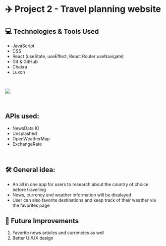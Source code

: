 # ✈️  Project 2 - Travel planning website 

## 💻 Technologies & Tools Used
- JavaScript 
- CSS
- React (useState, useEffect, React Router useNavigate)
- Git & GitHub
- Chakra
- Luxon
<br>

![](https://skills.thijs.gg/icons?i=js,css,react,git,github)

<br>

## APIs used:
* NewsData IO
* Unsplashed 
* OpenWeatherMap 
* ExchangeRate 

<br>

## 🛠 General idea:

* An all in one app for users to research about the country of choice before travelling
* News, currency and weather information will be displayed 
* User can also favorite destinations and keep track of their weather via the favorites page 

## 🎈 Future Improvements
<ol>
    <li> Favorite news articles and currencies as well </li>
    <li> Better UI/UX design </li>
</ol>